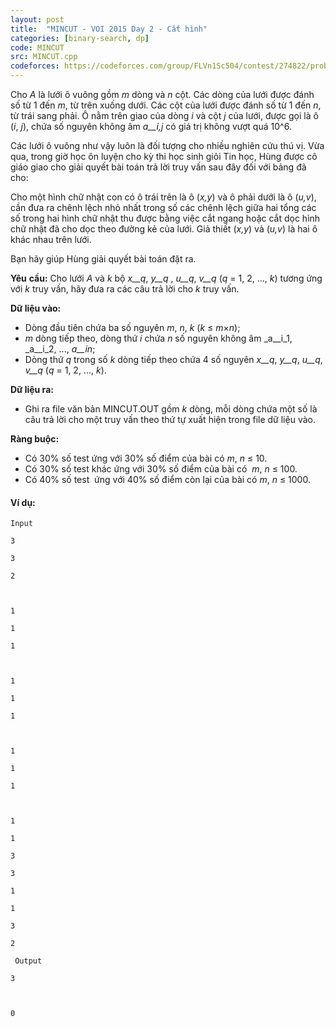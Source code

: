 ```yaml
---
layout: post
title:  "MINCUT - VOI 2015 Day 2 - Cắt hình"
categories: [binary-search, dp]
code: MINCUT
src: MINCUT.cpp
codeforces: https://codeforces.com/group/FLVn1Sc504/contest/274822/problem/N
---
```




  



Cho _A_ là lưới ô vuông gồm _m_ dòng và _n_ cột. Các dòng của lưới được đánh số từ 1 đến _m_, từ trên xuống dưới. Các cột của lưới được đánh số từ 1 đến _n_, từ trái sang phải. Ô nằm trên giao của dòng _i_ và cột _j_ của lưới, được gọi là ô (_i_, _j_), chứa số nguyên không âm _a__i,j_ có giá trị không vượt quá 10^6.

Các lưới ô vuông như vậy luôn là đối tượng cho nhiều nghiên cứu thú vị. Vừa qua, trong giờ học ôn luyện cho kỳ thi học sinh giỏi Tin học, Hùng được cô giáo giao cho giải quyết bài toán trả lời truy vấn sau đây đối với bảng đã cho:

Cho một hình chữ nhật con có ô trái trên là ô (_x,y_) và ô phải dưới là ô (_u,v_), cần đưa ra chênh lệch nhỏ nhất trong số các chênh lệch giữa hai tổng các số trong hai hình chữ nhật thu được bằng việc cắt ngang hoặc cắt dọc hình chữ nhật đã cho dọc theo đường kẻ của lưới. Giả thiết (_x,y_) và (_u,v_) là hai ô khác nhau trên lưới.

Bạn hãy giúp Hùng giải quyết bài toán đặt ra.

**Yêu** **cầu:** Cho lưới _A_ và _k_ bộ _x__q_, _y__q_ , _u__q_, _v__q_ (_q_ \= 1, 2, ..., _k_) tương ứng với _k_ truy vấn, hãy đưa ra các câu trả lời cho _k_ truy vấn.

**Dữ liệu vào:** 

+ Dòng đầu tiên chứa ba số nguyên _m_, _n_, _k_ (_k_ ≤ _m_×_n_);
+ _m_ dòng tiếp theo, dòng thứ _i_ chứa _n_ số nguyên không âm _a__i_1, _a__i_2, ..., _a__in_;
+ Dòng thứ _q_ trong số _k_ dòng tiếp theo chứa 4 số nguyên _x__q_, _y__q_, _u__q_, _v__q_ (_q_ \= 1, 2, ..., _k_).

**Dữ liệu ra:**

+ Ghi ra file văn bản MINCUT.OUT gồm _k_ dòng, mỗi dòng chứa một số là câu trả lời cho một truy vấn theo thứ tự xuất hiện trong file dữ liệu vào.

**Ràng buộc:**

+ Có 30% số test ứng với 30% số điểm của bài có _m_, _n_ ≤ 10.
+ Có 30% số test khác ứng với 30% số điểm của bài có  _m_, _n_ ≤ 100.
+ Có 40% số test  ứng với 40% số điểm còn lại của bài có _m_, _n_ ≤ 1000.

#### Ví dụ:

```
Input 

3

3

2

  

1

1

1

  

1

1

1

  

1

1

1

  

1

1

3

3

1

1

3

2

 Output 

3

 

0

 

 

 

 

 




```

<!--more-->

